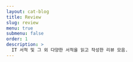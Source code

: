 ```yaml
---
layout: cat-blog
title: Review
slug: review
menu: true
submenu: false
order: 1
description: >
  IT 서적 및 그 외 다양한 서적을 읽고 작성한 리뷰 모음.
---
```

